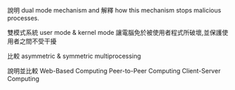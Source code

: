 說明 dual mode mechanism and 解釋 how this mechanism stops malicious processes.

雙模式系統
user mode & kernel mode
讓電腦免於被使用者程式所破壞,並保護使用者之間不受干擾


比較 asymmetric & symmetric multiprocessing


說明並比較 
Web-Based Computing
Peer-to-Peer Computing
Client-Server Computing